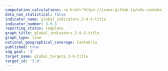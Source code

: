 ```yaml
---
computation_calculations: <a href='https://icane.github.io/ods-cantabria/assets/pdf/3.9.3.1.pdf' target='_blank'>Tasa de mortalidad atribuida a intoxicaciones involuntarias</a>
data_non_statistical: false
indicator_name: global_indicators.3-9-3-title
indicator_number: 3.9.3
reporting_status: complete
graph_title: global_indicators.3-9-3-title
graph_type: line
national_geographical_coverage: Cantabria
published: true
sdg_goal: '3'
target_name: global_targets.3-9-title
target_id: '3.9'
---
```

